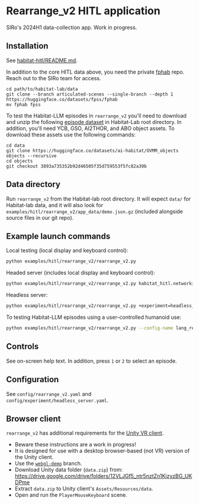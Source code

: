 # Rearrange_v2 HITL application

SIRo's 2024H1 data-collection app. Work in progress.

## Installation
See [habitat-hitl/README.md](../../../habitat-hitl/README.md).

In addition to the core HITL data above, you need the private [fphab](https://huggingface.co/datasets/fpss/fphab) repo. Reach out to the SIRo team for access.
```
cd path/to/habitat-lab/data
git clone --branch articulated-scenes --single-branch --depth 1 https://huggingface.co/datasets/fpss/fphab
mv fphab fpss
```

To test the Habitat-LLM episodes in `rearrange_v2` you'll need to download and unzip the following [episode dataset](https://drive.google.com/file/d/1zFCBiWE_XFY0Ry9CZOV_NF_rfxBw1y-F/view?usp=sharing) in Habitat-Lab root directory. In addition, you'll need YCB, GSO, AI2THOR, and ABO object assets. To download these assets use the following commands:

```
cd data
git clone https://huggingface.co/datasets/ai-habitat/OVMM_objects objects --recursive
cd objects
git checkout 3893a735352b92d46505f35d759553f5fc82a39b
```

## Data directory

Run `rearrange_v2` from the Habitat-lab root directory. It will expect `data/` for Habitat-lab data, and it will also look for `examples/hitl/rearrange_v2/app_data/demo.json.gz` (included alongside source files in our git repo).

## Example launch commands

Local testing (local display and keyboard control):
```bash
python examples/hitl/rearrange_v2/rearrange_v2.py
```

Headed server (includes local display and keyboard control):
```bash
python examples/hitl/rearrange_v2/rearrange_v2.py habitat_hitl.networking.enable=True
```

Headless server:
```bash
python examples/hitl/rearrange_v2/rearrange_v2.py +experiment=headless_server
```

To testing Habitat-LLM episodes using a user-controlled humanoid use:
```bash
python examples/hitl/rearrange_v2/rearrange_v2.py --config-name lang_rearrange_humanoid_only
```

## Controls
See on-screen help text. In addition, press `1` or `2` to select an episode.

## Configuration
See `config/rearrange_v2.yaml` and `config/experiment/headless_server.yaml`.

## Browser client

`rearrange_v2` has additional requirements for the [Unity VR client](../pick_throw_vr/README.md#vr).
* Beware these instructions are a work in progress!
* It is designed for use with a desktop browser-based (not VR) version of the Unity client.
* Use the [`webgl-demo`](https://github.com/eundersander/siro_hitl_unity_client/tree/webgl-demo) branch.
* Download Unity data folder (`data.zip`) from: https://drive.google.com/drive/folders/12VLJGf5_ntr5nztZn1KjzyzBG_UKDPme
* Extract `data.zip` to Unity client's `Assets/Resources/data`.
* Open and run the `PlayerMouseKeyboard` scene.
